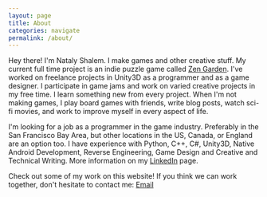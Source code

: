 ```yaml
---
layout: page
title: About
categories: navigate
permalink: /about/
---
```


Hey there! I'm Nataly Shalem. I make games and other creative stuff.
My current full time project is an indie puzzle game called [Zen Garden][].
I've worked on freelance projects in Unity3D as a programmer and as a game designer.
I participate in game jams and work on varied creative projects in my free time. I learn something new from every project.
When I'm not making games, I play board games with friends, write blog posts, watch sci-fi movies, and work to improve myself in every aspect of life.

I'm looking for a job as a programmer in the game industry. Preferably in the San Francisco Bay Area, but other locations in the US, Canada, or England are an option too.
I have experience with Python, C++, C#, Unity3D, Native Android Development, Reverse Engineering, Game Design and Creative and Technical Writing.
More information on my [LinkedIn][] page.

Check out some of my work on this website! If you think we can work together, don't hesitate to contact me:
[Email][]

[Zen Garden]: https://www.facebook.com/ZenKittyGames/
[LinkedIn]: https://www.linkedin.com/in/natalyeliyahu/
[Email]: mailto:nataly@natalycreates.com